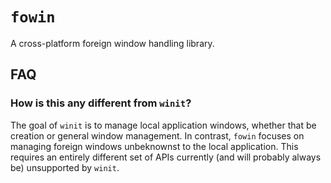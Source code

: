 # `fowin`
A cross-platform foreign window handling library.

## FAQ
### How is this any different from `winit`?
The goal of `winit` is to manage local application windows, whether that be creation or general window management. In contrast, `fowin` focuses on managing foreign windows unbeknownst to the local application. This requires an entirely different set of APIs currently (and will probably always be) unsupported by `winit`.
